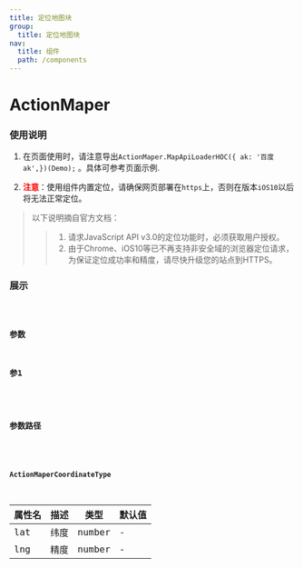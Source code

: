 ```yaml
---
title: 定位地图块
group:
  title: 定位地图块
nav:
  title: 组件
  path: /components
---
```


# ActionMaper
### 使用说明

1. 在页面使用时，请注意导出`ActionMaper.MapApiLoaderHOC({ ak: '百度ak',})(Demo);` 。具体可参考页面示例.
 
2. <font color='red'>**注意**</font>：使用组件内置定位，请确保网页部署在`https`上，否则在版本`iOS10`以后将无法正常定位。

> 以下说明摘自官方文档：
>> 1. 请求JavaScript API v3.0的定位功能时，必须获取用户授权。
>> 2. 由于Chrome、iOS10等已不再支持非安全域的浏览器定位请求，为保证定位成功率和精度，请尽快升级您的站点到HTTPS。

### 展示

<code src="./demos/demo.tsx">

### 参数

### 参1
<API></API>

### 参数路径
<API src="./index.tsx"></API>

#### ActionMaperCoordinateType

| 属性名 | 描述 | 类型 | 默认值
| ----- |----- |----- |----- |
| lat   | 纬度 | number |  \- |
| lng   | 精度 | number | \- |
